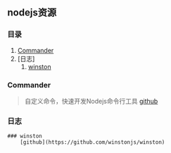 ## nodejs资源

### 目录
1. [Commander](#commander)
1. [日志]
    1. [winston](#winston)


### Commander
> 自定义命令，快速开发Nodejs命令行工具
[github](https://github.com/tj/commander.js)

### 日志
    ### winston
        [github](https://github.com/winstonjs/winston)
